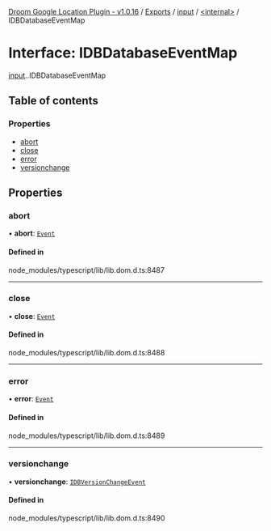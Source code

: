 [Droom Google Location Plugin - v1.0.16](../README.md) / [Exports](../modules.md) / [input](../modules/input.md) / [<internal\>](../modules/input._internal_.md) / IDBDatabaseEventMap

# Interface: IDBDatabaseEventMap

[input](../modules/input.md).[<internal>](../modules/input._internal_.md).IDBDatabaseEventMap

## Table of contents

### Properties

- [abort](input._internal_.IDBDatabaseEventMap.md#abort)
- [close](input._internal_.IDBDatabaseEventMap.md#close)
- [error](input._internal_.IDBDatabaseEventMap.md#error)
- [versionchange](input._internal_.IDBDatabaseEventMap.md#versionchange)

## Properties

### abort

• **abort**: [`Event`](../modules/input._internal_.md#event)

#### Defined in

node_modules/typescript/lib/lib.dom.d.ts:8487

___

### close

• **close**: [`Event`](../modules/input._internal_.md#event)

#### Defined in

node_modules/typescript/lib/lib.dom.d.ts:8488

___

### error

• **error**: [`Event`](../modules/input._internal_.md#event)

#### Defined in

node_modules/typescript/lib/lib.dom.d.ts:8489

___

### versionchange

• **versionchange**: [`IDBVersionChangeEvent`](../modules/input._internal_.md#idbversionchangeevent)

#### Defined in

node_modules/typescript/lib/lib.dom.d.ts:8490
